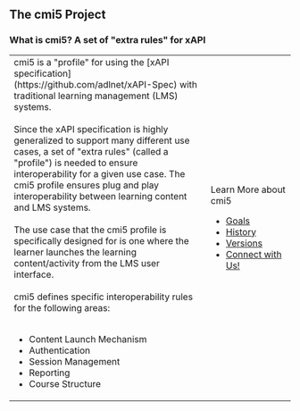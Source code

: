 ## The cmi5 Project


### What is cmi5? A set of "extra rules" for xAPI

<table border="0">
<tr width="50%">
  <td>
cmi5 is a "profile" for using the [xAPI specification](https://github.com/adlnet/xAPI-Spec) with traditional learning management (LMS) systems.
<br><br>
Since the xAPI specification is highly generalized to support many different use cases, a set of "extra rules" (called a "profile") is needed to ensure interoperability for a given use case. The cmi5 profile ensures plug and play interoperability between learning content and LMS systems.
<br><br>
The use case that the cmi5 profile is specifically designed for is one where the learner launches the learning content/activity from the LMS user interface.
<br><br>
cmi5 defines specific interoperability rules for the following areas:
<br><br>
    
    
<ul>
<li>Content Launch Mechanism</li>
<li>Authentication</li>
<li>Session Management</li>
<li>Reporting</li>
<li>Course Structure</li>  
</ul>

</td>

<td  width="30%">
  

Learn More about cmi5

  
  * [Goals]()
  * [History]()
  * [Versions]()
  * [Connect with Us!]()

</td>
</tr>
</table>

